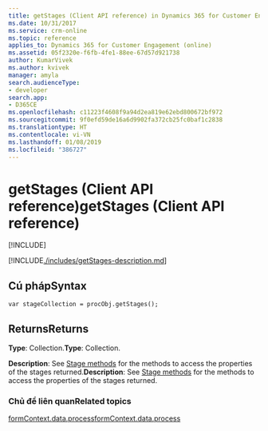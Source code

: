 ```yaml
---
title: getStages (Client API reference) in Dynamics 365 for Customer Engagement| MicrosoftDocs
ms.date: 10/31/2017
ms.service: crm-online
ms.topic: reference
applies_to: Dynamics 365 for Customer Engagement (online)
ms.assetid: 05f2320e-f6fb-4fe1-88ee-67d57d921738
author: KumarVivek
ms.author: kvivek
manager: amyla
search.audienceType:
- developer
search.app:
- D365CE
ms.openlocfilehash: c11223f4608f9a94d2ea819e62ebd800672bf972
ms.sourcegitcommit: 9f0efd59de16a6d9902fa372cb25fc0baf1c2838
ms.translationtype: HT
ms.contentlocale: vi-VN
ms.lasthandoff: 01/08/2019
ms.locfileid: "386727"
---
```

# <a name="getstages-client-api-reference"></a><span data-ttu-id="74370-102">getStages (Client API reference)</span><span class="sxs-lookup"><span data-stu-id="74370-102">getStages (Client API reference)</span></span>

[!INCLUDE[](../../../../../includes/cc_applies_to_update_9_0_0.md)]

[!INCLUDE[./includes/getStages-description.md](./includes/getStages-description.md)]

## <a name="syntax"></a><span data-ttu-id="74370-103">Cú pháp</span><span class="sxs-lookup"><span data-stu-id="74370-103">Syntax</span></span>

`var stageCollection = procObj.getStages();`

## <a name="returns"></a><span data-ttu-id="74370-104">Returns</span><span class="sxs-lookup"><span data-stu-id="74370-104">Returns</span></span>

<span data-ttu-id="74370-105">**Type**: Collection.</span><span class="sxs-lookup"><span data-stu-id="74370-105">**Type**: Collection.</span></span> 

<span data-ttu-id="74370-106">**Description**: See [Stage methods](../../formContext-data-process.md#stage-methods) for the methods to access the properties of the stages returned.</span><span class="sxs-lookup"><span data-stu-id="74370-106">**Description**: See [Stage methods](../../formContext-data-process.md#stage-methods) for the methods to access the properties of the stages returned.</span></span>

### <a name="related-topics"></a><span data-ttu-id="74370-107">Chủ đề liên quan</span><span class="sxs-lookup"><span data-stu-id="74370-107">Related topics</span></span>

[<span data-ttu-id="74370-108">formContext.data.process</span><span class="sxs-lookup"><span data-stu-id="74370-108">formContext.data.process</span></span>](../../formContext-data-process.md)
 



